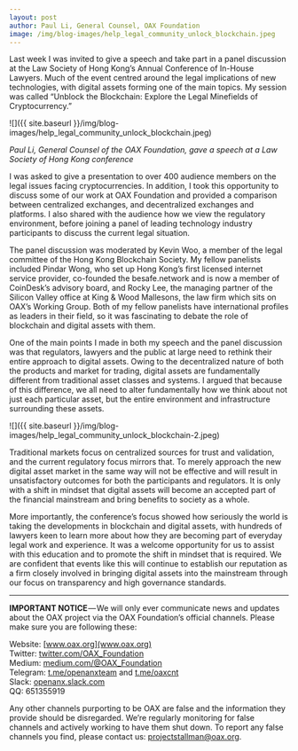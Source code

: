 ```yaml
---
layout: post
author: Paul Li, General Counsel, OAX Foundation
image: /img/blog-images/help_legal_community_unlock_blockchain.jpeg
---
```


Last week I was invited to give a speech and take part in a panel discussion at the Law Society of Hong Kong’s Annual Conference of In-House Lawyers. Much of the event centred around the legal implications of new technologies, with digital assets forming one of the main topics. My session was called “Unblock the Blockchain: Explore the Legal Minefields of Cryptocurrency.”

![]({{ site.baseurl }}/img/blog-images/help_legal_community_unlock_blockchain.jpeg)

_Paul Li, General Counsel of the OAX Foundation, gave a speech at a Law Society of Hong Kong conference_

I was asked to give a presentation to over 400 audience members on the legal issues facing cryptocurrencies. In addition, I took this opportunity to discuss some of our work at OAX Foundation and provided a comparison between centralized exchanges, and decentralized exchanges and platforms. I also shared with the audience how we view the regulatory environment, before joining a panel of leading technology industry participants to discuss the current legal situation.

The panel discussion was moderated by Kevin Woo, a member of the legal committee of the Hong Kong Blockchain Society. My fellow panelists included Pindar Wong, who set up Hong Kong’s first licensed internet service provider, co-founded the besafe.network and is now a member of CoinDesk’s advisory board, and Rocky Lee, the managing partner of the Silicon Valley office at King & Wood Mallesons, the law firm which sits on OAX’s Working Group. Both of my fellow panelists have international profiles as leaders in their field, so it was fascinating to debate the role of blockchain and digital assets with them.

One of the main points I made in both my speech and the panel discussion was that regulators, lawyers and the public at large need to rethink their entire approach to digital assets. Owing to the decentralized nature of both the products and market for trading, digital assets are fundamentally different from traditional asset classes and systems. I argued that because of this difference, we all need to alter fundamentally how we think about not just each particular asset, but the entire environment and infrastructure surrounding these assets.

![]({{ site.baseurl }}/img/blog-images/help_legal_community_unlock_blockchain-2.jpeg)

Traditional markets focus on centralized sources for trust and validation, and the current regulatory focus mirrors that. To merely approach the new digital asset market in the same way will not be effective and will result in unsatisfactory outcomes for both the participants and regulators. It is only with a shift in mindset that digital assets will become an accepted part of the financial mainstream and bring benefits to society as a whole.

More importantly, the conference’s focus showed how seriously the world is taking the developments in blockchain and digital assets, with hundreds of lawyers keen to learn more about how they are becoming part of everyday legal work and experience. It was a welcome opportunity for us to assist with this education and to promote the shift in mindset that is required. We are confident that events like this will continue to establish our reputation as a firm closely involved in bringing digital assets into the mainstream through our focus on transparency and high governance standards.

---

**IMPORTANT NOTICE** — We will only ever communicate news and updates about the OAX project via the OAX Foundation’s official channels. Please make sure you are following these:

Website: [www.oax.org](www.oax.org)  
Twitter: [twitter.com/OAX_Foundation](twitter.com/OAX_Foundation)  
Medium: [medium.com/@OAX_Foundation](medium.com/@OAX_Foundation)  
Telegram: [t.me/openanxteam](t.me/openanxteam) and [t.me/oaxcnt](t.me/oaxcnt)  
Slack: [openanx.slack.com](openanx.slack.com)  
QQ: 651355919  

Any other channels purporting to be OAX are false and the information they provide should be disregarded. We’re regularly monitoring for false channels and actively working to have them shut down. To report any false channels you find, please contact us: [projectstallman@oax.org](mailto:projectstallman@oax.org).
